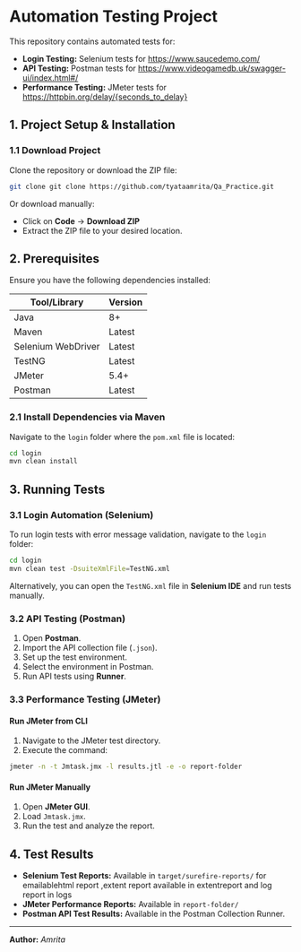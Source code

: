 # **Automation Testing Project**

This repository contains automated tests for:
- **Login Testing:** Selenium tests for https://www.saucedemo.com/
- **API Testing:** Postman tests for https://www.videogamedb.uk/swagger-ui/index.html#/
- **Performance Testing:** JMeter tests for https://httpbin.org/delay/{seconds_to_delay}

## **1. Project Setup & Installation**
### **1.1 Download Project**
Clone the repository or download the ZIP file:
```sh
git clone git clone https://github.com/tyataamrita/Qa_Practice.git
```
Or download manually:
- Click on **Code** → **Download ZIP**  
- Extract the ZIP file to your desired location.

## **2. Prerequisites**
Ensure you have the following dependencies installed:

| Tool/Library      | Version |
|------------------|---------|
| Java            | 8+      |
| Maven           | Latest  |
| Selenium WebDriver | Latest |
| TestNG          | Latest  |
| JMeter          | 5.4+    |
| Postman         | Latest  |

### **2.1 Install Dependencies via Maven**
Navigate to the `login` folder where the `pom.xml` file is located:
```sh
cd login
mvn clean install
```

## **3. Running Tests**
### **3.1 Login Automation (Selenium)**
To run login tests with error message validation, navigate to the `login` folder:
```sh
cd login
mvn clean test -DsuiteXmlFile=TestNG.xml
```
Alternatively, you can open the `TestNG.xml` file in **Selenium IDE** and run tests manually.

### **3.2 API Testing (Postman)**
1. Open **Postman**.
2. Import the API collection file (`.json`).
3. Set up the test environment.
4. Select the environment in Postman.
5. Run API tests using **Runner**.

### **3.3 Performance Testing (JMeter)**
#### **Run JMeter from CLI**
1. Navigate to the JMeter test directory.
2. Execute the command:
```sh
jmeter -n -t Jmtask.jmx -l results.jtl -e -o report-folder
```
#### **Run JMeter Manually**
1. Open **JMeter GUI**.
2. Load `Jmtask.jmx`.
3. Run the test and analyze the report.

## **4. Test Results**
- **Selenium Test Reports:** Available in `target/surefire-reports/` for emailablehtml report ,extent report  available in extentreport and log report in logs
- **JMeter Performance Reports:** Available in `report-folder/`
- **Postman API Test Results:** Available in the Postman Collection Runner.


---

**Author:** *Amrita*  

```
